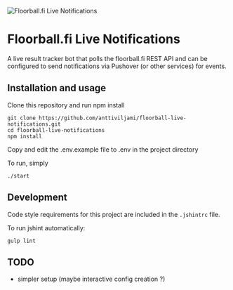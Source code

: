 ![Floorball.fi Live Notifications](https://raw.githubusercontent.com/suvisannisofia/floorball-live-notifications/master/assets/images/cover.jpg)

# Floorball.fi Live Notifications

A live result tracker bot that polls the floorball.fi REST API and can be configured to send notifications via Pushover (or other services) for events.

## Installation and usage

Clone this repository and run npm install

```
git clone https://github.com/anttiviljami/floorball-live-notifications.git
cd floorball-live-notifications
npm install
```

Copy and edit the .env.example file to .env in the project directory

To run, simply
```
./start
```

## Development

Code style requirements for this project are included in the `.jshintrc` file.

To run jshint automatically:

```
gulp lint
```

## TODO

- simpler setup (maybe interactive config creation ?)
